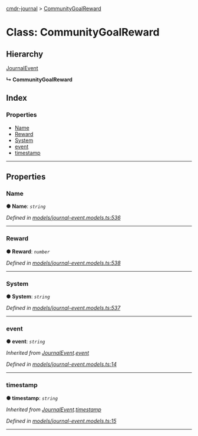 [cmdr-journal](../README.md) > [CommunityGoalReward](../classes/communitygoalreward.md)



# Class: CommunityGoalReward

## Hierarchy


 [JournalEvent](journalevent.md)

**↳ CommunityGoalReward**







## Index

### Properties

* [Name](communitygoalreward.md#name)
* [Reward](communitygoalreward.md#reward)
* [System](communitygoalreward.md#system)
* [event](communitygoalreward.md#event)
* [timestamp](communitygoalreward.md#timestamp)



---
## Properties
<a id="name"></a>

###  Name

**●  Name**:  *`string`* 

*Defined in [models/journal-event.models.ts:536](https://github.com/chrisbruford/cmdr-journal/blob/0588b1f/src/models/journal-event.models.ts#L536)*





___

<a id="reward"></a>

###  Reward

**●  Reward**:  *`number`* 

*Defined in [models/journal-event.models.ts:538](https://github.com/chrisbruford/cmdr-journal/blob/0588b1f/src/models/journal-event.models.ts#L538)*





___

<a id="system"></a>

###  System

**●  System**:  *`string`* 

*Defined in [models/journal-event.models.ts:537](https://github.com/chrisbruford/cmdr-journal/blob/0588b1f/src/models/journal-event.models.ts#L537)*





___

<a id="event"></a>

###  event

**●  event**:  *`string`* 

*Inherited from [JournalEvent](journalevent.md).[event](journalevent.md#event)*

*Defined in [models/journal-event.models.ts:14](https://github.com/chrisbruford/cmdr-journal/blob/0588b1f/src/models/journal-event.models.ts#L14)*





___

<a id="timestamp"></a>

###  timestamp

**●  timestamp**:  *`string`* 

*Inherited from [JournalEvent](journalevent.md).[timestamp](journalevent.md#timestamp)*

*Defined in [models/journal-event.models.ts:15](https://github.com/chrisbruford/cmdr-journal/blob/0588b1f/src/models/journal-event.models.ts#L15)*





___


